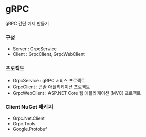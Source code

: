 # gRPC

gRPC 간단 예제 만들기

### 구성

- Server : GrpcService
- Client : GrpcClient, GrpcWebClient

### 프로젝트

- GrpcService : gRPC 서비스 프로젝트
- GrpcClient : 콘솔 애플리케이션 프로젝트
- GrpcWebClient : ASP.NET Core 웹 애플리케이션 (MVC) 프로젝트

### Client NuGet 패키지

- Grpc.Net.Client
- Grpc.Tools
- Google.Protobuf
